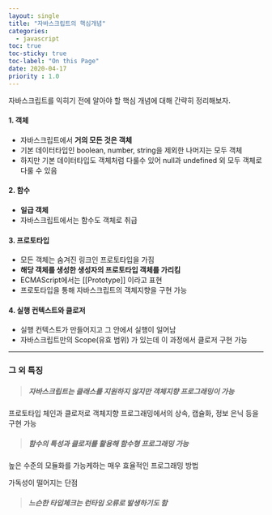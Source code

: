 ```yaml
---
layout: single
title: "자바스크립트의 핵심개념"
categories:
  - javascript
toc: true
toc-sticky: true
toc-label: "On this Page"
date: 2020-04-17
priority : 1.0
---
```


자바스크립트를 익히기 전에 알아야 할 핵심 개념에 대해 간략히 정리해보자.



#### 1. 객체
- 자바스크립트에서 **거의 모든 것은 객체**
- 기본 데이터타입인 boolean, number, string을 제외한 나머지는 모두 객체
- 하지만 기본 데이터타입도 객체처럼 다룰수 있어 null과 undefined 외 모두 객체로 다룰 수 있음



#### 2. 함수
- **일급 객체**
- 자바스크립트에서는 함수도 객체로 취급



#### 3. 프로토타입
- 모든 객체는 숨겨진 링크인 프로토타입을 가짐
- **해당 객체를 생성한 생성자의 프로토타입 객체를 가리킴**
- ECMAScript에서는 [[Prototype]] 이라고 표현
- 프로토타입을 통해 자바스크립트의 객체지향을 구현 가능



#### 4. 실행 컨텍스트와 클로저
- 실행 컨텍스트가 만들어지고 그 안에서 실행이 일어남
- 자바스크립트만의 Scope(유효 범위) 가 있는데 이 과정에서 클로저 구현 가능





***

### 그 외 특징

>##### 자바스크립트는 클래스를 지원하지 않지만 객체지향 프로그래밍이 가능

프로토타입 체인과 클로저로 객체지향 프로그래밍에서의 상속, 캡슐화, 정보 은닉 등을 구현 가능



>##### 함수의 특성과 클로저를 활용해 함수형 프로그래밍 가능

높은 수준의 모듈화를 가능케하는 매우 효율적인 프로그래밍 방법

가독성이 떨어지는 단점



>##### 느슨한 타입체크는 런타임 오류로 발생하기도 함
